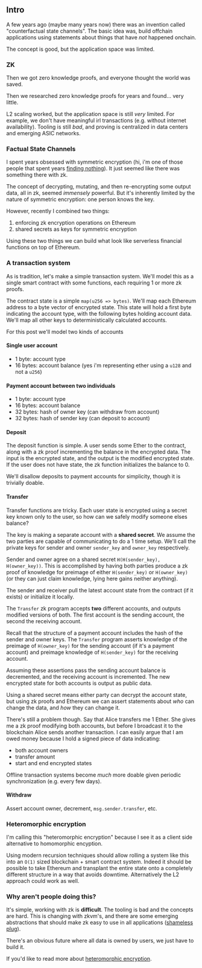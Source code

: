 ## Intro

A few years ago (maybe many years now) there was an invention called "counterfactual state channels". The basic idea was, build offchain applications using statements about things that have _not_ happened onchain.

The concept is good, but the application space was limited.

### ZK

Then we got zero knowledge proofs, and everyone thought the world was saved.

Then we researched zero knowledge proofs for years and found... very little.

L2 scaling worked, but the application space is still _very_ limited. For example, we don't have meaningful irl transactions (e.g. without internet availability). Tooling is still _bad_, and proving is centralized in data centers and emerging ASIC networks.

### Factual State Channels

I spent years obsessed with symmetric encryption (hi, i'm one of those people that spent years [finding nothing](https://www.youtube.com/watch?v=cSBCDnpMEMk&t=28s)). It just seemed like there was something there with zk.

The concept of decrypting, mutating, and then re-encrypting some output data, all in zk, seemed _immensely_ powerful. But it's inherently limited by the nature of symmetric encryption: one person knows the key.

However, recently I combined two things:
1. enforcing zk encryption operations on Ethereum
2. shared secrets as keys for symmetric encryption

Using these two things we can build what look like serverless financial functions on top of Ethereum.

### A transaction system

As is tradition, let's make a simple transaction system. We'll model this as a single smart contract with some functions, each requiring 1 or more zk proofs.

The contract state is a simple `map(u256 => bytes)`. We'll map each Ethereum address to a byte vector of encrypted state. This state will hold a first byte indicating the account type, with the following bytes holding account data. We'll map all other keys to deterministically calculated accounts.

For this post we'll model two kinds of accounts

#### Single user account

- 1 byte: account type
- 16 bytes: account balance (yes i'm representing ether using a `u128` and not a `u256`)

#### Payment account between two individuals

- 1 byte: account type
- 16 bytes: account balance
- 32 bytes: hash of owner key (can withdraw from account)
- 32 bytes: hash of sender key (can deposit to account)

#### Deposit

The deposit function is simple. A user sends some Ether to the contract, along with a zk proof incrementing the balance in the encrypted data. The input is the encrypted state, and the output is the modified encrypted state. If the user does not have state, the zk function initializes the balance to 0.

We'll disallow deposits to payment accounts for simplicity, though it is trivially doable.

#### Transfer

Transfer functions are tricky. Each user state is encrypted using a secret key known only to the user, so how can we safely modify someone elses balance?

The key is making a separate account with a **shared secret**. We assume the two parties are capable of communicating to do a 1 time setup. We'll call the private keys for sender and owner `sender_key` and `owner_key` respectively.

Sender and owner agree on a shared secret `H(H(sender_key), H(owner_key))`. This is accomplished by having both parties produce a zk proof of knowledge for preimage of either `H(sender_key)` or `H(owner_key)` (or they can just claim knowledge, lying here gains neither anything).

The sender and receiver pull the latest account state from the contract (if it exists) or initialize it locally.

The `Transfer` zk program accepts **two** different accounts, and outputs modified versions of both. The first account is the sending account, the second the receiving account.

Recall that the structure of a payment account includes the hash of the sender and owner keys. The `Transfer` program asserts knowledge of the preimage of `H(owner_key)` for the sending account (if it's a payment account) and preimage knowledge of `H(sender_key)` for the receiving account.

Assuming these assertions pass the sending account balance is decremented, and the receiving account is incremented. The new encrypted state for both accounts is output as public data.

Using a shared secret means either party can decrypt the account state, but using zk proofs and Ethereum we can assert statements about _who_ can change the data, and _how_ they can change it.

There's still a problem though. Say that Alice transfers me 1 Ether. She gives me a zk proof modifying both accounts, but before I broadcast it to the blockchain Alice sends another transaction. I can easily argue that I am owed money because I hold a signed piece of data indicating:
- both account owners
- transfer amount
- start and end encrypted states

Offline transaction systems become _much_ more doable given periodic synchronization (e.g. every few days).

#### Withdraw

Assert account owner, decrement, `msg.sender.transfer`, etc.

### Heteromorphic encryption

I'm calling this "heteromorphic encryption" because I see it as a client side alternative to homomorphic encyption.

Using modern recursion techniques should allow rolling a system like this into an `O(1)` sized blockchain + smart contract system. Indeed it should be possible to take Ethereum and transplant the entire state onto a completely different structure in a way that avoids downtime. Alternatively the L2 approach could work as well.

### Why aren't people doing this?

It's simple, working with zk is **difficult**. The tooling is bad and the concepts are hard. This is changing with zkvm's, and there are some emerging abstractions that should make zk easy to use in all applications ([shameless plug](https://docs.rs/zkpo/latest/zkpo/)).

There's an obvious future where all data is owned by users, we just have to build it.

If you'd like to read more about [heteromorphic encryption](https://github.com/chancehudson/heteromorphic/?tab=readme-ov-file#heteromorphic-encryption).


